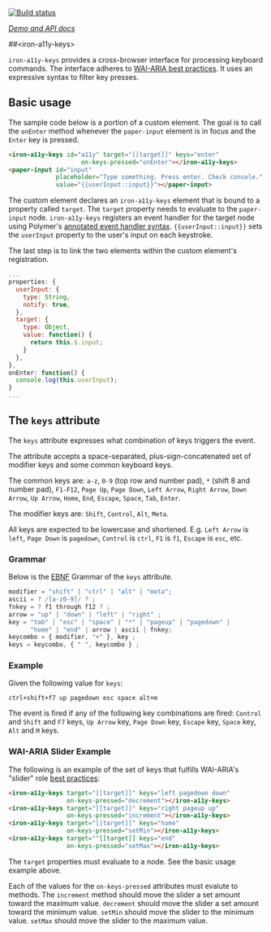 
<!---

This README is automatically generated from the comments in these files:
iron-a11y-keys.html

Edit those files, and our readme bot will duplicate them over here!
Edit this file, and the bot will squash your changes :)

The bot does some handling of markdown. Please file a bug if it does the wrong
thing! https://github.com/PolymerLabs/tedium/issues

-->

[![Build status](https://travis-ci.org/PolymerElements/iron-a11y-keys.svg?branch=master)](https://travis-ci.org/PolymerElements/iron-a11y-keys)

_[Demo and API docs](https://elements.polymer-project.org/elements/iron-a11y-keys)_


##&lt;iron-a11y-keys&gt;

`iron-a11y-keys` provides a cross-browser interface for processing
keyboard commands. The interface adheres to [WAI-ARIA best
practices](http://www.w3.org/TR/wai-aria-practices/#kbd_general_binding).
It uses an expressive syntax to filter key presses.

## Basic usage

The sample code below is a portion of a custom element. The goal is to call
the `onEnter` method whenever the `paper-input` element is in focus and
the `Enter` key is pressed.

```html
<iron-a11y-keys id="a11y" target="[[target]]" keys="enter"
                    on-keys-pressed="onEnter"></iron-a11y-keys>
<paper-input id="input"
             placeholder="Type something. Press enter. Check console."
             value="{{userInput::input}}"></paper-input>
```

The custom element declares an `iron-a11y-keys` element that is bound to a
property called `target`. The `target` property
needs to evaluate to the `paper-input` node. `iron-a11y-keys` registers
an event handler for the target node using Polymer's [annotated event handler
syntax](https://www.polymer-project.org/1.0/docs/devguide/events.html#annotated-listeners). `{{userInput::input}}` sets the `userInput` property to the
user's input on each keystroke.

The last step is to link the two elements within the custom element's
registration.

```javascript
...
properties: {
  userInput: {
    type: String,
    notify: true,
  },
  target: {
    type: Object,
    value: function() {
      return this.$.input;
    }
  },
},
onEnter: function() {
  console.log(this.userInput);
}
...
```

## The `keys` attribute

The `keys` attribute expresses what combination of keys triggers the event.

The attribute accepts a space-separated, plus-sign-concatenated
set of modifier keys and some common keyboard keys.

The common keys are: `a-z`, `0-9` (top row and number pad), `*` (shift 8 and
number pad), `F1-F12`, `Page Up`, `Page Down`, `Left Arrow`, `Right Arrow`,
`Down Arrow`, `Up Arrow`, `Home`, `End`, `Escape`, `Space`, `Tab`, `Enter`.

The modifier keys are: `Shift`, `Control`, `Alt`, `Meta`.

All keys are expected to be lowercase and shortened. E.g.
`Left Arrow` is `left`, `Page Down` is `pagedown`, `Control` is `ctrl`,
`F1` is `f1`, `Escape` is `esc`, etc.

### Grammar

Below is the [EBNF](http://en.wikipedia.org/wiki/Extended_Backus%E2%80%93Naur_Form)
Grammar of the `keys` attribute.

```javascript
modifier = "shift" | "ctrl" | "alt" | "meta";
ascii = ? /[a-z0-9]/ ? ;
fnkey = ? f1 through f12 ? ;
arrow = "up" | "down" | "left" | "right" ;
key = "tab" | "esc" | "space" | "*" | "pageup" | "pagedown" |
      "home" | "end" | arrow | ascii | fnkey;
keycombo = { modifier, "+" }, key ;
keys = keycombo, { " ", keycombo } ;
```

### Example

Given the following value for `keys`:

`ctrl+shift+f7 up pagedown esc space alt+m`

The event is fired if any of the following key combinations are fired:
`Control` and `Shift` and `F7` keys, `Up Arrow` key, `Page Down` key,
`Escape` key, `Space` key, `Alt` and `M` keys.

### WAI-ARIA Slider Example

The following is an example of the set of keys that fulfills WAI-ARIA's
"slider" role [best
practices](http://www.w3.org/TR/wai-aria-practices/#slider):

```html
<iron-a11y-keys target="[[target]]" keys="left pagedown down"
                on-keys-pressed="decrement"></iron-a11y-keys>
<iron-a11y-keys target="[[target]]" keys="right pageup up"
                on-keys-pressed="increment"></iron-a11y-keys>
<iron-a11y-keys target="[[target]]" keys="home"
                on-keys-pressed="setMin"></iron-a11y-keys>
<iron-a11y-keys target=""[[target]] keys="end"
                on-keys-pressed="setMax"></iron-a11y-keys>
```

The `target` properties must evaluate to a node. See the basic usage
example above.

Each of the values for the `on-keys-pressed` attributes must evalute
to methods. The `increment` method should move the slider a set amount
toward the maximum value. `decrement` should move the slider a set amount
toward the minimum value. `setMin` should move the slider to the minimum
value. `setMax` should move the slider to the maximum value.
